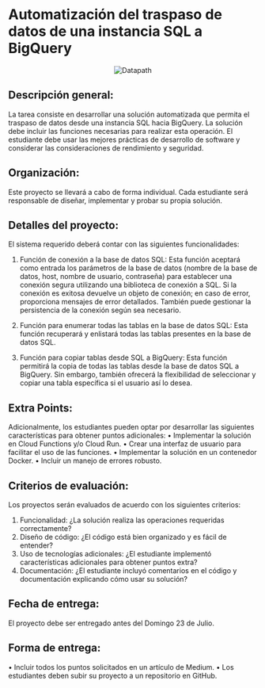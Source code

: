 # Automatización del traspaso de datos de una instancia SQL a BigQuery

<p align="center">
  <img src="https://i.postimg.cc/4nC7YCmC/Logo-web-DATAPATH-1.png" alt="Datapath">
</p>

## Descripción general: 
La tarea consiste en desarrollar una solución automatizada que permita el traspaso de 
datos desde una instancia SQL hacia BigQuery. La solución debe incluir las funciones 
necesarias para realizar esta operación. El estudiante debe usar las mejores prácticas 
de desarrollo de software y considerar las consideraciones de rendimiento y seguridad. 
 
## Organización: 
Este proyecto se llevará a cabo de forma individual. Cada estudiante será responsable 
de diseñar, implementar y probar su propia solución. 
 
## Detalles del proyecto: 
El sistema requerido deberá contar con las siguientes funcionalidades: 
1. Función de conexión a la base de datos SQL: Esta función aceptará como 
entrada los parámetros de la base de datos (nombre de la base de datos, host, 
nombre de usuario, contraseña) para establecer una conexión segura utilizando 
una biblioteca de conexión a SQL. Si la conexión es exitosa devuelve un objeto 
de conexión; en caso de error, proporciona mensajes de error detallados. 
También puede gestionar la persistencia de la conexión según sea necesario. 
 
2. Función para enumerar todas las tablas en la base de datos SQL: Esta 
función recuperará y enlistará todas las tablas presentes en la base de datos 
SQL. 
 
3. Función para copiar tablas desde SQL a BigQuery: Esta función permitirá la 
copia de todas las tablas desde la base de datos SQL a BigQuery. Sin embargo, 
también ofrecerá la flexibilidad de seleccionar y copiar una tabla específica si el 
usuario así lo desea. 

## Extra Points:
Adicionalmente, los estudiantes pueden optar por desarrollar las siguientes 
características para obtener puntos adicionales: 
• Implementar la solución en Cloud Functions y/o Cloud Run. 
• Crear una interfaz de usuario para facilitar el uso de las funciones. 
• Implementar la solución en un contenedor Docker. 
• Incluir un manejo de errores robusto. 
 
## Criterios de evaluación: 
Los proyectos serán evaluados de acuerdo con los siguientes criterios: 
1. Funcionalidad: ¿La solución realiza las operaciones requeridas correctamente? 
2. Diseño de código: ¿El código está bien organizado y es fácil de entender? 
3. Uso de tecnologías adicionales: ¿El estudiante implementó características 
adicionales para obtener puntos extra? 
4. Documentación: ¿El estudiante incluyó comentarios en el código y 
documentación explicando cómo usar su solución? 
 
## Fecha de entrega: 
El proyecto debe ser entregado antes del Domingo 23 de Julio. 
 
## Forma de entrega: 
• Incluir todos los puntos solicitados en un artículo de Medium. 
• Los estudiantes deben subir su proyecto a un repositorio en GitHub.